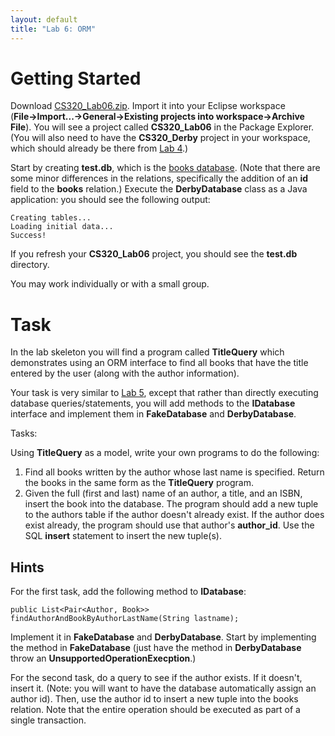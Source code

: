 ```yaml
---
layout: default
title: "Lab 6: ORM"
---
```


# Getting Started

Download [CS320\_Lab06.zip](CS320_Lab06.zip). Import it into your Eclipse workspace (**File&rarr;Import...&rarr;General&rarr;Existing projects into workspace&rarr;Archive File**). You will see a project called **CS320\_Lab06** in the Package Explorer.  (You will also need to have the **CS320\_Derby** project in your workspace, which should already be there from [Lab 4](lab04.html).)

Start by creating **test.db**, which is the [books database](../lectures/lecture09.html).  (Note that there are some minor differences in the relations, specifically the addition of an **id** field to the **books** relation.)  Execute the **DerbyDatabase** class as a Java application: you should see the following output:

    Creating tables...
    Loading initial data...
    Success!

If you refresh your **CS320\_Lab06** project, you should see the **test.db** directory.

You may work individually or with a small group.

# Task

In the lab skeleton you will find a program called **TitleQuery** which demonstrates using an ORM interface to find all books that have the title entered by the user (along with the author information).

Your task is very similar to [Lab 5](lab05.html), except that rather than directly executing database queries/statements, you will add methods to the **IDatabase** interface and implement them in **FakeDatabase** and **DerbyDatabase**.

Tasks:

Using **TitleQuery** as a model, write your own programs to do the following:

1. Find all books written by the author whose last name is specified. Return the books in the same form as the **TitleQuery** program.
2. Given the full (first and last) name of an author, a title, and an ISBN, insert the book into the database. The program should add a new tuple to the authors table if the author doesn't already exist. If the author does exist already, the program should use that author's **author\_id**.  Use the SQL **insert** statement to insert the new tuple(s).

## Hints

For the first task, add the following method to **IDatabase**:

    public List<Pair<Author, Book>> findAuthorAndBookByAuthorLastName(String lastname);

Implement it in **FakeDatabase** and **DerbyDatabase**.  Start by implementing the method in **FakeDatabase** (just have the method in **DerbyDatabase** throw an **UnsupportedOperationExecption**.)

For the second task, do a query to see if the author exists.  If it doesn't, insert it.  (Note: you will want to have the database automatically assign an author id).  Then, use the author id to insert a new tuple into the books relation.  Note that the entire operation should be executed as part of a single transaction.

<!-- vim:set wrap: ­-->
<!-- vim:set linebreak: -->
<!-- vim:set nolist: -->
